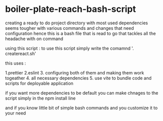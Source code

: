 # boiler-plate-reach-bash-script
creating a ready to do project directory with most used dependencies seems tougher with various commands and changes that need configuration
hence this is a bash file that is read to go that tackles all the headache with on command

using this script : to use this script simply write the comamnd '. createreact.sh'

this uses :

1.prettier
2.eslint 
3. configuring both of them and making them work togeather
4. all necessary dependencies 
5. use vite to bundle code and scripts for deployable application



if you want more dependencies to be default you can make chnages to the script simply in the npm install line 

and if you know little bit of simple bash commands and you customize it to your need 


